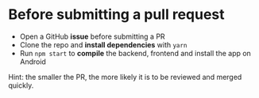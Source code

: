 # Before submitting a pull request

- Open a GitHub **issue** before submitting a PR
- Clone the repo and **install dependencies** with `yarn`
- Run `npm start` to **compile** the backend, frontend and install the app on Android

Hint: the smaller the PR, the more likely it is to be reviewed and merged quickly.

